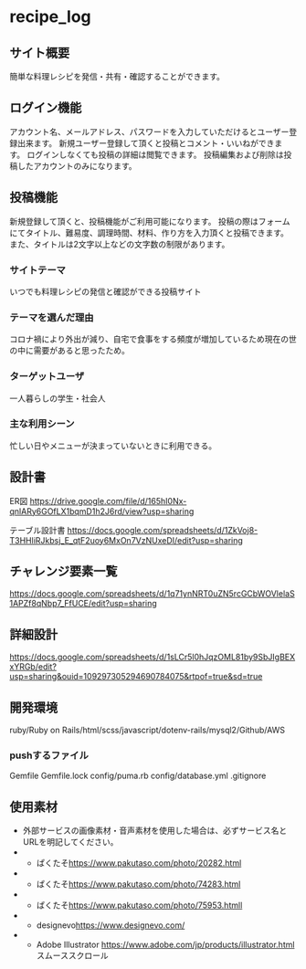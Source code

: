 # recipe_log

## サイト概要
簡単な料理レシピを発信・共有・確認することができます。
## ログイン機能
  アカウント名、メールアドレス、パスワードを入力していただけるとユーザー登録出来ます。
  新規ユーザー登録して頂くと投稿とコメント・いいねができます。
  ログインしなくても投稿の詳細は閲覧できます。
  投稿編集および削除は投稿したアカウントのみになります。

## 投稿機能
  新規登録して頂くと、投稿機能がご利用可能になります。
  投稿の際はフォームにてタイトル、難易度、調理時間、材料、作り方を入力頂くと投稿できます。
  また、タイトルは2文字以上などの文字数の制限があります。

### サイトテーマ
いつでも料理レシピの発信と確認ができる投稿サイト

### テーマを選んだ理由
コロナ禍により外出が減り、自宅で食事をする頻度が増加しているため現在の世の中に需要があると思ったため。

### ターゲットユーザ
一人暮らしの学生・社会人

### 主な利用シーン
忙しい日やメニューが決まっていないときに利用できる。

## 設計書
ER図 <https://drive.google.com/file/d/165hI0Nx-qnlARy6GOfLX1bqmD1h2J6rd/view?usp=sharing>

テーブル設計書 <https://docs.google.com/spreadsheets/d/1ZkVoj8-T3HHliRJkbsj_E_qtF2uoy6MxOn7VzNUxeDI/edit?usp=sharing>

## チャレンジ要素一覧
<https://docs.google.com/spreadsheets/d/1q71ynNRT0uZN5rcGCbWOVlelaS1APZf8qNbp7_FfUCE/edit?usp=sharing>

## 詳細設計
<https://docs.google.com/spreadsheets/d/1sLCr5l0hJqzOML81by9SbJIgBEXxYRGb/edit?usp=sharing&ouid=109297305294690784075&rtpof=true&sd=true>

## 開発環境
ruby/Ruby on Rails/html/scss/javascript/dotenv-rails/mysql2/Github/AWS

### pushするファイル
  Gemfile
  Gemfile.lock
  config/puma.rb
  config/database.yml
  .gitignore


## 使用素材
- 外部サービスの画像素材・音声素材を使用した場合は、必ずサービス名とURLを明記してください。
- - ぱくたそ<https://www.pakutaso.com/photo/20282.html>
- - ぱくたそ<https://www.pakutaso.com/photo/74283.html>
- -  ぱくたそ<https://www.pakutaso.com/photo/75953.htmll>
- - designevo<https://www.designevo.com/>
- - Adobe Illustrator <https://www.adobe.com/jp/products/illustrator.html> スムーススクロール